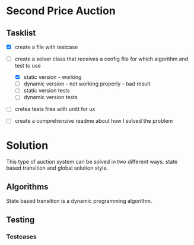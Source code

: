 # Second Price Auction

## Tasklist
- [x] create a file with testcase
- [ ] create a solver class that receives a config file for which algorithm and test to use
	- [x] static version - working 
	- [ ] dynamic version - not working properly - bad result 
	- [ ] static version tests
	- [ ] dynamic version tests
- [ ] cretea tests files with unitt for ux
- [ ] create a comprehensive readme about how I solved the problem



# Solution

This type of auction system can be solved in two different ways: state based transition and global
solution style. 

## Algorithms 
State based transition is a dynamic programming algorithm.


## Testing
### Testcases


